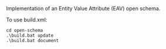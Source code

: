 Implementation of an Entity Value Attribute (EAV) open schema.

To use build.xml:

	cd open-schema
    .\build.bat update
    .\build.bat document

